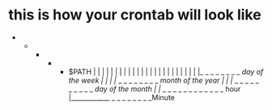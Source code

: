 # this is how your crontab will look like

* * * * * $PATH
| | | | |
| | | | |
| | | | |
| | | | |
| | | | |_ _ _ _ _ _ _ _ _day of the week
| | | |_ _ _ _ _ _ _ _ _ _month of the year
| | |_ _ _ _ _ _ _ _ _ _ _ _day of the month
| |_ _ _ _ _ _ _ _ _ _ _ _ _ hour
|____________ _ _ _ _ _ _ _ _Minute